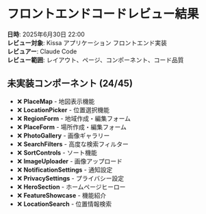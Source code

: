 # フロントエンドコードレビュー結果

**日時**: 2025年6月30日 22:00  
**レビュー対象**: Kissa アプリケーション フロントエンド実装  
**レビュアー**: Claude Code  
**レビュー範囲**: レイアウト、ページ、コンポーネント、コード品質

## 未実装コンポーネント (24/45)

- ❌ **PlaceMap** - 地図表示機能
- ❌ **LocationPicker** - 位置選択機能
- ❌ **RegionForm** - 地域作成・編集フォーム
- ❌ **PlaceForm** - 場所作成・編集フォーム
- ❌ **PhotoGallery** - 画像ギャラリー
- ❌ **SearchFilters** - 高度な検索フィルター
- ❌ **SortControls** - ソート機能
- ❌ **ImageUploader** - 画像アップロード
- ❌ **NotificationSettings** - 通知設定
- ❌ **PrivacySettings** - プライバシー設定
- ❌ **HeroSection** - ホームページヒーロー
- ❌ **FeatureShowcase** - 機能紹介
- ❌ **LocationSearch** - 位置情報検索
